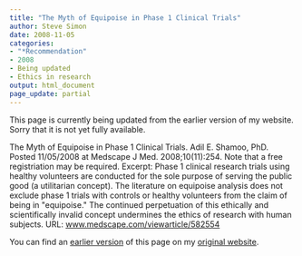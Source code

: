 ```yaml
---
title: "The Myth of Equipoise in Phase 1 Clinical Trials"
author: Steve Simon
date: 2008-11-05
categories:
- "*Recommendation"
- 2008
- Being updated
- Ethics in research
output: html_document
page_update: partial
---
```

This page is currently being updated from the earlier version of my website. Sorry that it is not yet fully available.

The Myth of Equipoise in Phase 1 Clinical Trials. Adil E. Shamoo, PhD. Posted 11/05/2008 at Medscape J Med. 2008;10(11):254. Note that a free registriation may be required. Excerpt: Phase 1 clinical research trials using healthy volunteers are conducted for the sole purpose of serving the public good (a utilitarian concept). The literature on equipoise analysis does not exclude phase 1 trials with controls or healthy volunteers from the claim of being in "equipoise." The continued perpetuation of this ethically and scientifically invalid concept undermines the ethics of research with human subjects. URL: www.medscape.com/viewarticle/582554

<!---More--->

You can find an [earlier version][sim1] of this page on my [original website][sim2].

[sim1]: http://www.pmean.com/08/Interesting2008.html
[sim2]: http://www.pmean.com/original_site.html
